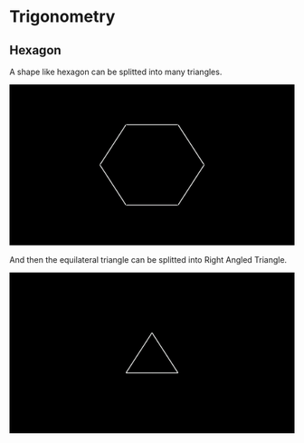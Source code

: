 # Trigonometry
## Hexagon

A shape like hexagon can be splitted into many triangles.

[![Test](/Media/gifs/Hexagon.gif)](/Media/Videos/hexagon.mp4)

And then the equilateral triangle can be splitted into Right Angled Triangle.

[![Test1](/Media/gifs/splitting_into_RightTriangle.gif)](/Media/Videos/hexagon.mp4)
